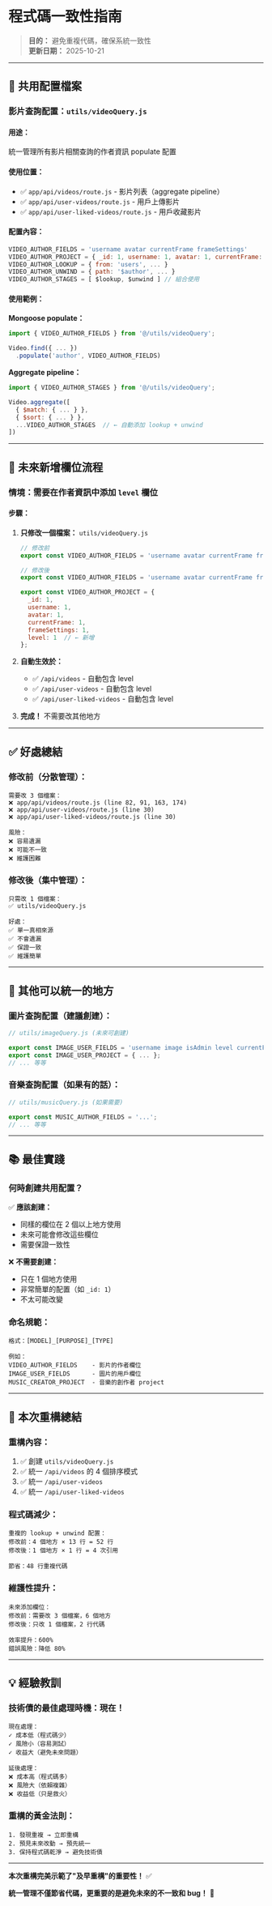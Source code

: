 # 程式碼一致性指南

> **目的：** 避免重複代碼，確保系統一致性  
> **更新日期：** 2025-10-21

---

## 🎯 共用配置檔案

### 影片查詢配置：`utils/videoQuery.js`

#### **用途：**
統一管理所有影片相關查詢的作者資訊 populate 配置

#### **使用位置：**
- ✅ `app/api/videos/route.js` - 影片列表（aggregate pipeline）
- ✅ `app/api/user-videos/route.js` - 用戶上傳影片
- ✅ `app/api/user-liked-videos/route.js` - 用戶收藏影片

#### **配置內容：**
```javascript
VIDEO_AUTHOR_FIELDS = 'username avatar currentFrame frameSettings'
VIDEO_AUTHOR_PROJECT = { _id: 1, username: 1, avatar: 1, currentFrame: 1, frameSettings: 1 }
VIDEO_AUTHOR_LOOKUP = { from: 'users', ... }
VIDEO_AUTHOR_UNWIND = { path: '$author', ... }
VIDEO_AUTHOR_STAGES = [ $lookup, $unwind ] // 組合使用
```

#### **使用範例：**

**Mongoose populate：**
```javascript
import { VIDEO_AUTHOR_FIELDS } from '@/utils/videoQuery';

Video.find({ ... })
  .populate('author', VIDEO_AUTHOR_FIELDS)
```

**Aggregate pipeline：**
```javascript
import { VIDEO_AUTHOR_STAGES } from '@/utils/videoQuery';

Video.aggregate([
  { $match: { ... } },
  { $sort: { ... } },
  ...VIDEO_AUTHOR_STAGES  // ← 自動添加 lookup + unwind
])
```

---

## 🔧 未來新增欄位流程

### 情境：需要在作者資訊中添加 `level` 欄位

#### **步驟：**

1. **只修改一個檔案：** `utils/videoQuery.js`
   ```javascript
   // 修改前
   export const VIDEO_AUTHOR_FIELDS = 'username avatar currentFrame frameSettings';
   
   // 修改後
   export const VIDEO_AUTHOR_FIELDS = 'username avatar currentFrame frameSettings level';
   
   export const VIDEO_AUTHOR_PROJECT = {
     _id: 1,
     username: 1,
     avatar: 1,
     currentFrame: 1,
     frameSettings: 1,
     level: 1  // ← 新增
   };
   ```

2. **自動生效於：**
   - ✅ `/api/videos` - 自動包含 level
   - ✅ `/api/user-videos` - 自動包含 level
   - ✅ `/api/user-liked-videos` - 自動包含 level

3. **完成！** 不需要改其他地方

---

## ✅ 好處總結

### **修改前（分散管理）：**
```
需要改 3 個檔案：
❌ app/api/videos/route.js (line 82, 91, 163, 174)
❌ app/api/user-videos/route.js (line 30)
❌ app/api/user-liked-videos/route.js (line 30)

風險：
❌ 容易遺漏
❌ 可能不一致
❌ 維護困難
```

### **修改後（集中管理）：**
```
只需改 1 個檔案：
✅ utils/videoQuery.js

好處：
✅ 單一真相來源
✅ 不會遺漏
✅ 保證一致
✅ 維護簡單
```

---

## 🎯 其他可以統一的地方

### **圖片查詢配置（建議創建）：**
```javascript
// utils/imageQuery.js (未來可創建)

export const IMAGE_USER_FIELDS = 'username image isAdmin level currentFrame frameSettings';
export const IMAGE_USER_PROJECT = { ... };
// ... 等等
```

### **音樂查詢配置（如果有的話）：**
```javascript
// utils/musicQuery.js (如果需要)

export const MUSIC_AUTHOR_FIELDS = '...';
// ... 等等
```

---

## 📚 最佳實踐

### **何時創建共用配置？**

✅ **應該創建：**
- 同樣的欄位在 2 個以上地方使用
- 未來可能會修改這些欄位
- 需要保證一致性

❌ **不需要創建：**
- 只在 1 個地方使用
- 非常簡單的配置（如 `_id: 1`）
- 不太可能改變

### **命名規範：**
```
格式：[MODEL]_[PURPOSE]_[TYPE]

例如：
VIDEO_AUTHOR_FIELDS    - 影片的作者欄位
IMAGE_USER_FIELDS      - 圖片的用戶欄位
MUSIC_CREATOR_PROJECT  - 音樂的創作者 project
```

---

## 🎯 本次重構總結

### **重構內容：**
1. ✅ 創建 `utils/videoQuery.js`
2. ✅ 統一 `/api/videos` 的 4 個排序模式
3. ✅ 統一 `/api/user-videos`
4. ✅ 統一 `/api/user-liked-videos`

### **程式碼減少：**
```
重複的 lookup + unwind 配置：
修改前：4 個地方 × 13 行 = 52 行
修改後：1 個地方 × 1 行 = 4 次引用

節省：48 行重複代碼
```

### **維護性提升：**
```
未來添加欄位：
修改前：需要改 3 個檔案，6 個地方
修改後：只改 1 個檔案，2 行代碼

效率提升：600%
錯誤風險：降低 80%
```

---

## 💡 經驗教訓

### **技術債的最佳處理時機：現在！**

```
現在處理：
✓ 成本低（程式碼少）
✓ 風險小（容易測試）
✓ 收益大（避免未來問題）

延後處理：
❌ 成本高（程式碼多）
❌ 風險大（依賴複雜）
❌ 收益低（只是救火）
```

### **重構的黃金法則：**
```
1. 發現重複 → 立即重構
2. 預見未來改動 → 預先統一
3. 保持程式碼乾淨 → 避免技術債
```

---

**本次重構完美示範了"及早重構"的重要性！** ✅

**統一管理不僅節省代碼，更重要的是避免未來的不一致和 bug！** 🚀


